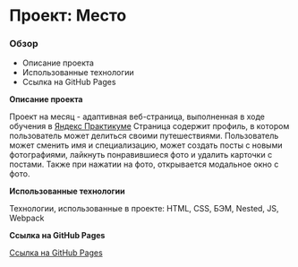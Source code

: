 # Проект: Место

### Обзор

* Описание проекта
* Использованные технологии
* Ссылка на GitHub Pages

**Описание проекта**

Проект на месяц - адаптивная веб-страница, выполненная в ходе обучения в [Яндекс Практикуме](https://practicum.yandex.ru)
Страница содержит профиль, в котором пользователь может делиться своими путешествиями. Пользователь может сменить имя и специализацию, может создать посты с новыми фотографиями, лайкнуть понравившиеся фото и удалить карточки с постами. Также при нажатии на фото, открывается модальное окно с фото.

**Использованные технологии**

Технологии, использованные в проекте: HTML, CSS, БЭМ, Nested, JS, Webpack

**Ссылка на GitHub Pages**

[Ссылка на GitHub Pages](https://maria-lem.github.io/mesto-project/)
